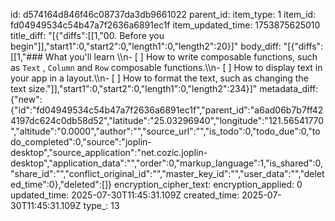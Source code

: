 id: d574164d846f46c08737da3db9661022
parent_id: 
item_type: 1
item_id: fd04949534c54b47a7f2636a6891ec1f
item_updated_time: 1753875625010
title_diff: "[{\"diffs\":[[1,\"00. Before you begin\"]],\"start1\":0,\"start2\":0,\"length1\":0,\"length2\":20}]"
body_diff: "[{\"diffs\":[[1,\"### What you'll learn \\\n- [ ] How to write composable functions, such as `Text` , `Column` and `Row` composable functions.\\\n- [ ] How to display text in your app in a layout.\\\n- [ ] How to format the text, such as changing the text size.\"]],\"start1\":0,\"start2\":0,\"length1\":0,\"length2\":234}]"
metadata_diff: {"new":{"id":"fd04949534c54b47a7f2636a6891ec1f","parent_id":"a6ad06b7b7ff424197dc624c0db58d52","latitude":"25.03296940","longitude":"121.56541770","altitude":"0.0000","author":"","source_url":"","is_todo":0,"todo_due":0,"todo_completed":0,"source":"joplin-desktop","source_application":"net.cozic.joplin-desktop","application_data":"","order":0,"markup_language":1,"is_shared":0,"share_id":"","conflict_original_id":"","master_key_id":"","user_data":"","deleted_time":0},"deleted":[]}
encryption_cipher_text: 
encryption_applied: 0
updated_time: 2025-07-30T11:45:31.109Z
created_time: 2025-07-30T11:45:31.109Z
type_: 13
